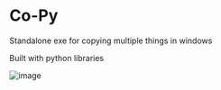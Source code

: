 # Co-Py

Standalone exe for copying multiple things in windows

Built with python libraries

![image](https://github.com/user-attachments/assets/a7021731-412f-41da-bcbb-6b7551a31ca9)
